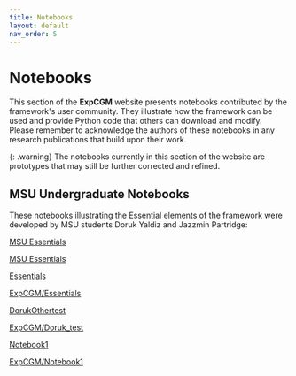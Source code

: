 ```yaml
---
title: Notebooks
layout: default
nav_order: 5
---
```


# Notebooks

This section of the **ExpCGM** website presents notebooks contributed by the framework's user community. They illustrate how the framework can be used and provide Python code that others can download and modify. Please remember to acknowledge the authors of these notebooks in any research publications that build upon their work.

{: .warning}
The notebooks currently in this section of the website are prototypes that may still be further corrected and refined.

## MSU Undergraduate Notebooks

These notebooks illustrating the Essential elements of the framework were developed by MSU students Doruk Yaldiz and Jazzmin Partridge:

[MSU Essentials](/ExpCGM/notebooks/MSUEssentials.md) 

[MSU Essentials](https://github.com/gmvoit/ExpCGM/edit/main/notebooks/MSUEssentials.ipynb) 

[Essentials](descriptions/Essentials)

[ExpCGM/Essentials](/ExpCGM/descriptions/Essentials)

[DorukOthertest](notebooks/Doruk_test)

[ExpCGM/Doruk_test](/ExpCGM/notebooks/Doruk_test)

[Notebook1](Notebook1)

[ExpCGM/Notebook1](/ExpCGM/notebooks/Notebook1)
